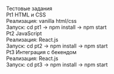 Тестовые задания  
  Pt1 HTML и CSS  
    Реализация: vanilla html/css  
    Запуск: cd pt1 -> npm install -> npm start  
  Pt2 JavaScript  
    Реализация: React.js  
    Запуск: cd pt2 -> npm install -> npm start  
  Pt3 Интеграция с бекендом  
    Реализация: React.js  
    Запуск: cd pt3 -> npm install -> npm start  
